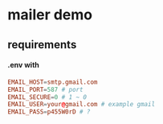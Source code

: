 # mailer demo

## requirements
 
#### .env with
```toml
EMAIL_HOST=smtp.gmail.com
EMAIL_PORT=587 # port
EMAIL_SECURE=0 # 1 ~ 0
EMAIL_USER=your@gmail.com # example gmail
EMAIL_PASS=p455W0rD # ?
```
